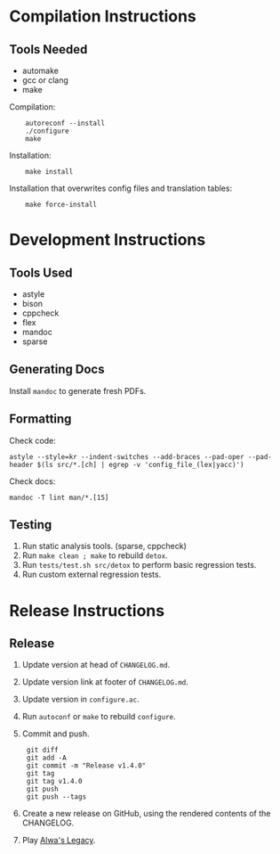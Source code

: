 # Compilation Instructions

## Tools Needed

- automake
- gcc or clang
- make

Compilation:

        autoreconf --install
        ./configure
        make

Installation:

        make install

Installation that overwrites config files and translation tables:

        make force-install

# Development Instructions

## Tools Used

- astyle
- bison
- cppcheck
- flex
- mandoc
- sparse

## Generating Docs

Install `mandoc` to generate fresh PDFs.

## Formatting

Check code:

```
astyle --style=kr --indent-switches --add-braces --pad-oper --pad-header $(ls src/*.[ch] | egrep -v 'config_file_(lex|yacc)')
```

Check docs:

```
mandoc -T lint man/*.[15]
```

## Testing

1. Run static analysis tools. (sparse, cppcheck)
2. Run `make clean ; make` to rebuild `detox`.
3. Run `tests/test.sh src/detox` to perform basic regression tests.
4. Run custom external regression tests.

# Release Instructions

## Release

1. Update version at head of `CHANGELOG.md`.
2. Update version link at footer of `CHANGELOG.md`.
3. Update version in `configure.ac`.
4. Run `autoconf` or `make` to rebuild `configure`.
5. Commit and push.

        git diff
        git add -A
        git commit -m "Release v1.4.0"
        git tag
        git tag v1.4.0
        git push
        git push --tags

6. Create a new release on GitHub, using the rendered contents of the
   CHANGELOG.
7. Play [Alwa's Legacy].

[Alwa's Legacy]: https://eldenpixels.com/alwas-legacy/
